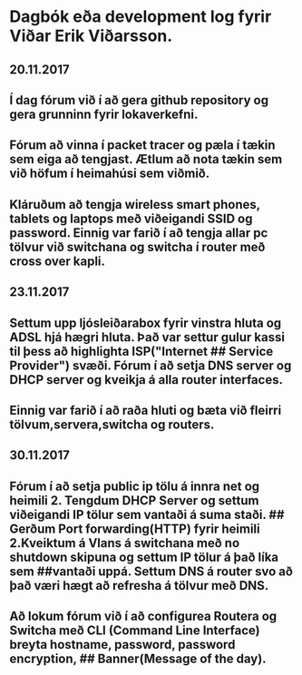 # Dagbók eða development log fyrir Viðar Erik Viðarsson.

## 20.11.2017
## Í dag fórum við í að gera github repository og gera grunninn fyrir lokaverkefni.
## Fórum að vinna í packet tracer og pæla í tækin sem eiga að tengjast. Ætlum að nota tækin sem við höfum í heimahúsi sem viðmið.
## Kláruðum að tengja wireless smart phones, tablets og laptops með viðeigandi SSID og password. Einnig var farið í að tengja allar pc tölvur við switchana og switcha í router með cross over kapli.

## 23.11.2017
## Settum upp ljósleiðarabox fyrir vinstra hluta og ADSL hjá hægri hluta. Það var settur gulur kassi til þess að highlighta ISP("Internet ## Service Provider") svæði. Fórum í að setja DNS server og DHCP server og kveikja á alla router interfaces.
## Einnig var farið í að raða hluti og bæta við fleirri tölvum,servera,switcha og routers.

## 30.11.2017
## Fórum í að setja public ip tölu á innra net og heimili 2. Tengdum DHCP Server og settum viðeigandi IP tölur sem vantaði á suma staði. ## Gerðum Port forwarding(HTTP) fyrir heimili 2.Kveiktum á Vlans á switchana með no shutdown skipuna og settum IP tölur á það líka sem  ##vantaði uppá. Settum DNS á router svo að það væri hægt að refresha á tölvur með DNS.
## Að lokum fórum við í að configurea Routera og Switcha með CLI (Command Line Interface) breyta hostname, password, password encryption, ## Banner(Message of the day).
